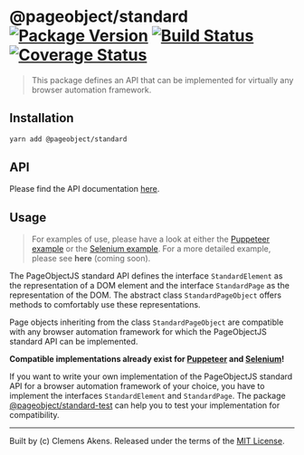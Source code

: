 # @pageobject/standard [![Package Version][badge-npm-image]][badge-npm-link] [![Build Status][badge-travis-image]][badge-travis-link] [![Coverage Status][badge-coveralls-image]][badge-coveralls-link]

> This package defines an API that can be implemented for virtually any browser automation framework.

## Installation

```sh
yarn add @pageobject/standard
```

## API

Please find the API documentation [here][internal-api-standard].

## Usage

> For examples of use, please have a look at either the [Puppeteer example][internal-usage-standard-puppeteer] or the [Selenium example][internal-usage-standard-selenium]. For a more detailed example, please see **here** (coming soon).

The PageObjectJS standard API defines the interface `StandardElement` as the representation of a DOM element and the interface `StandardPage` as the representation of the DOM. The abstract class `StandardPageObject` offers methods to comfortably use these representations.

Page objects inheriting from the class `StandardPageObject` are compatible with any browser automation framework for which the PageObjectJS standard API can be implemented.

**Compatible implementations already exist for [Puppeteer][external-puppeteer] and [Selenium][external-selenium]!**

If you want to write your own implementation of the PageObjectJS standard API for a browser automation framework of your choice, you have to implement the interfaces `StandardElement` and `StandardPage`. The package [@pageobject/standard-test][internal-usage-standard-test] can help you to test your implementation for compatibility.

---

Built by (c) Clemens Akens. Released under the terms of the [MIT License][internal-license].

[badge-coveralls-image]: https://coveralls.io/repos/github/clebert/pageobject/badge.svg?branch=master
[badge-coveralls-link]: https://coveralls.io/github/clebert/pageobject?branch=master
[badge-npm-image]: https://img.shields.io/npm/v/@pageobject/standard.svg
[badge-npm-link]: https://yarnpkg.com/en/package/@pageobject/standard
[badge-travis-image]: https://travis-ci.org/clebert/pageobject.svg?branch=master
[badge-travis-link]: https://travis-ci.org/clebert/pageobject

[internal-api-standard]: https://pageobject.js.org/api/standard/
[internal-license]: https://github.com/clebert/pageobject/blob/master/LICENSE
[internal-usage-standard-puppeteer]: https://github.com/clebert/pageobject/blob/master/@pageobject/standard-puppeteer/README.md#usage
[internal-usage-standard-selenium]: https://github.com/clebert/pageobject/blob/master/@pageobject/standard-selenium/README.md#usage
[internal-usage-standard-test]: https://github.com/clebert/pageobject/tree/master/@pageobject/standard-test/README.md#usage

[external-puppeteer]: https://github.com/GoogleChrome/puppeteer/blob/master/README.md
[external-selenium]: http://seleniumhq.github.io/selenium/docs/api/javascript/index.html
